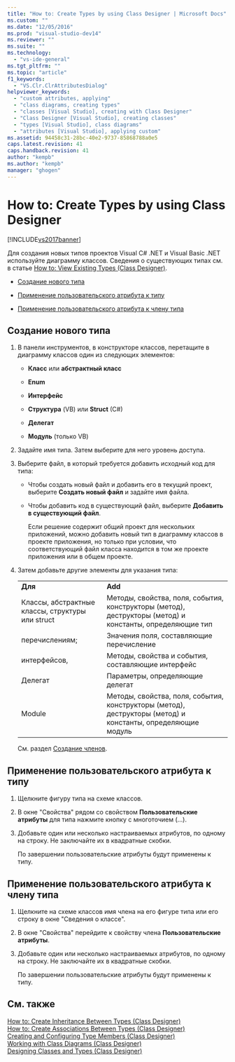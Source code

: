 ```yaml
---
title: "How to: Create Types by using Class Designer | Microsoft Docs"
ms.custom: ""
ms.date: "12/05/2016"
ms.prod: "visual-studio-dev14"
ms.reviewer: ""
ms.suite: ""
ms.technology: 
  - "vs-ide-general"
ms.tgt_pltfrm: ""
ms.topic: "article"
f1_keywords: 
  - "VS.Clr.ClrAttributesDialog"
helpviewer_keywords: 
  - "custom attributes, applying"
  - "class diagrams, creating types"
  - "classes [Visual Studio], creating with Class Designer"
  - "Class Designer [Visual Studio], creating classes"
  - "types [Visual Studio], class diagrams"
  - "attributes [Visual Studio], applying custom"
ms.assetid: 94458c31-28bc-40e2-9737-85868788a0e5
caps.latest.revision: 41
caps.handback.revision: 41
author: "kempb"
ms.author: "kempb"
manager: "ghogen"
---
```

# How to: Create Types by using Class Designer
[!INCLUDE[vs2017banner](../code-quality/includes/vs2017banner.md)]

Для создания новых типов проектов Visual C\# .NET и Visual Basic .NET используйте диаграмму классов.  Сведения о существующих типах см. в статье [How to: View Existing Types \(Class Designer\)](../Topic/How%20to:%20View%20Existing%20Types%20\(Class%20Designer\).md).  
  
-   [Создание нового типа](#CreateType)  
  
-   [Применение пользовательского атрибута к типу](#CustAttributeType)  
  
-   [Применение пользовательского атрибута к члену типа](#CustAttributeMember)  
  
##  <a name="CreateType"></a> Создание нового типа  
  
1.  В панели инструментов, в конструкторе классов, перетащите в диаграмму классов один из следующих элементов:  
  
    -   **Класс** или **абстрактный класс**  
  
    -   **Enum**  
  
    -   **Интерфейс**  
  
    -   **Структура** \(VB\) или **Struct** \(C\#\)  
  
    -   **Делегат**  
  
    -   **Модуль** \(только VB\)  
  
2.  Задайте имя типа.  Затем выберите для него уровень доступа.  
  
3.  Выберите файл, в который требуется добавить исходный код для типа:  
  
    -   Чтобы создать новый файл и добавить его в текущий проект, выберите **Создать новый файл** и задайте имя файла.  
  
    -   Чтобы добавить код в существующий файл, выберите **Добавить в существующий файл**.  
  
         Если решение содержит общий проект для нескольких приложений, можно добавить новый тип в диаграмму классов в проекте приложения, но только при условии, что соответствующий файл класса находится в том же проекте приложения или в общем проекте.  
  
4.  Затем добавьте другие элементы для указания типа:  
  
    |||  
    |-|-|  
    |**Для**|**Add**|  
    |Классы, абстрактные классы, структуры или struct|Методы, свойства, поля, события, конструкторы \(метод\), деструкторы \(метод\) и константы, определяющие тип|  
    |перечислениям;|Значения поля, составляющие перечисление|  
    |интерфейсов,|Методы, свойства и события, составляющие интерфейс|  
    |Делегат|Параметры, определяющие делегат|  
    |Module|Методы, свойства, поля, события, конструкторы \(метод\), деструкторы \(метод\) и константы, определяющие модуль|  
  
     См. раздел [Создание членов](../ide/creating-and-configuring-type-members-class-designer.md#CreateMembers).  
  
##  <a name="CustAttributeType"></a> Применение пользовательского атрибута к типу  
  
1.  Щелкните фигуру типа на схеме классов.  
  
2.  В окне "Свойства" рядом со свойством **Пользовательские атрибуты** для типа нажмите кнопку с многоточием \(…\).  
  
3.  Добавьте один или несколько настраиваемых атрибутов, по одному на строку.  Не заключайте их в квадратные скобки.  
  
     По завершении пользовательские атрибуты будут применены к типу.  
  
##  <a name="CustAttributeMember"></a> Применение пользовательского атрибута к члену типа  
  
1.  Щелкните на схеме классов имя члена на его фигуре типа или его строку в окне "Сведения о классе".  
  
2.  В окне "Свойства" перейдите к свойству члена **Пользовательские атрибуты**.  
  
3.  Добавьте один или несколько настраиваемых атрибутов, по одному на строку.  Не заключайте их в квадратные скобки.  
  
     По завершении пользовательские атрибуты будут применены к типу.  
  
## См. также  
 [How to: Create Inheritance Between Types \(Class Designer\)](../ide/how-to-create-inheritance-between-types-class-designer.md)   
 [How to: Create Associations Between Types \(Class Designer\)](../ide/how-to-create-associations-between-types-class-designer.md)   
 [Creating and Configuring Type Members \(Class Designer\)](../ide/creating-and-configuring-type-members-class-designer.md)   
 [Working with Class Diagrams \(Class Designer\)](../ide/working-with-class-diagrams-class-designer.md)   
 [Designing Classes and Types \(Class Designer\)](../ide/designing-classes-and-types-class-designer.md)
